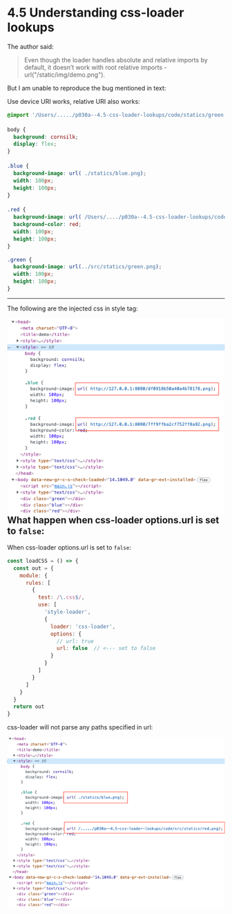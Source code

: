 

# 4.5 Understanding css-loader lookups



The author said:

> Even though the loader handles absolute and relative imports by default, it doesn’t work with root relative imports - url("/static/img/demo.png").

But  I am unable to reproduce the bug mentioned in text:

Use device URI works, relative URI also works: 

```css
@import '/Users/...../p030a--4.5-css-loader-lookups/code/statics/green.css';

body {
  background: cornsilk;
  display: flex;
}

.blue {
  background-image: url( ./statics/blue.png);
  width: 100px;
  height: 100px;
}

.red {
  background-image: url( /Users/..../p030a--4.5-css-loader-lookups/code/src/statics/red.png);
  background-color: red;
  width: 100px;
  height: 100px;
}
```

```css
.green {
  background-image: url(../src/statics/green.png);
  width: 100px;
  height: 100px;
}
```



---

The following are the injected css in style tag:

<img src="./note-imgs/css-loader-options-url-true.png" align=left width="700px" />



## What happen when css-loader options.url is set to `false`:

When  css-loader options.url is set to `false`:

```javascript
const loadCSS = () => {
  const out = {
    module: {
      rules: [
        {
          test: /\.css$/,
          use: [
            'style-loader',
            {
              loader: 'css-loader',
              options: {
                // url: true
                url: false  // <--- set to false
              }
            }
          ]
        }
      ]
    }
  }
  return out
}
```



css-loader will not parse any paths specified in url: 

<img src="./note-imgs/css-loader-options-url-false.png" align=left width="700px" />
